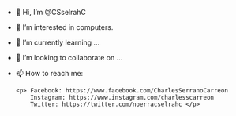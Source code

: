 - 👋 Hi, I’m @CSselrahC
- 👀 I’m interested in computers.
- 🌱 I’m currently learning ...
- 💞️ I’m looking to collaborate on ...
- 📫 How to reach me:

      <p> Facebook: https://www.facebook.com/CharlesSerranoCarreon
          Instagram: https://www.instagram.com/charlesscarreon
          Twitter: https://twitter.com/noerracselrahc </p>

<!---
CSselrahC/CSselrahC is a ✨ special ✨ repository because its `README.md` (this file) appears on your GitHub profile.
You can click the Preview link to take a look at your changes.
--->
